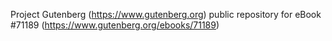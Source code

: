 Project Gutenberg (https://www.gutenberg.org) public repository for
eBook #71189 (https://www.gutenberg.org/ebooks/71189)
